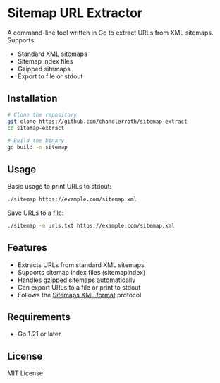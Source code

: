 # Sitemap URL Extractor

A command-line tool written in Go to extract URLs from XML sitemaps. Supports:
- Standard XML sitemaps
- Sitemap index files
- Gzipped sitemaps
- Export to file or stdout

## Installation

```bash
# Clone the repository
git clone https://github.com/chandlerroth/sitemap-extract
cd sitemap-extract

# Build the binary
go build -o sitemap
```

## Usage

Basic usage to print URLs to stdout:
```bash
./sitemap https://example.com/sitemap.xml
```

Save URLs to a file:
```bash
./sitemap -o urls.txt https://example.com/sitemap.xml
```

## Features

- Extracts URLs from standard XML sitemaps
- Supports sitemap index files (sitemapindex)
- Handles gzipped sitemaps automatically
- Can export URLs to a file or print to stdout
- Follows the [Sitemaps XML format](https://www.sitemaps.org/protocol.html) protocol

## Requirements

- Go 1.21 or later

## License

MIT License
